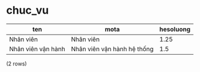 chuc_vu
=======

|           ten           |                 mota                 | hesoluong |
|-------------------------|--------------------------------------|-----------|
| Nhân viên             | Nhân viên                          | 1.25      |
| Nhân viên vận hành | Nhân viên vận hành hệ thống | 1.5       |
(2 rows)

